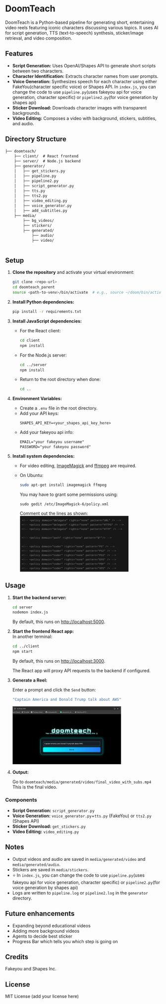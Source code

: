 # DoomTeach

DoomTeach is a Python-based pipeline for generating short, entertaining video reels featuring iconic characters discussing various topics. It uses AI for script generation, TTS (text-to-speech) synthesis, sticker/image retrieval, and video composition.

## Features

- **Script Generation:** Uses OpenAI/Shapes API to generate short scripts between two characters.
- **Character Identification:** Extracts character names from user prompts.
- **Voice Generation:** Synthesizes speech for each character using either FakeYou(character specific voice) or Shapes API. In `index.js`, you can change the code to use `pipeline.py`(uses fakeyou api for voice generation, character specific) or `pipeline2.py`(for voice generation by shapes api)
- **Sticker Download:** Downloads character images with transparent backgrounds.
- **Video Editing:** Composes a video with background, stickers, subtitles, and audio.

## Directory Structure

```
├── doomteach/
    ├── client/  # React frontend
    ├── server/  # Node.js backend
    ├── generator/
    │   ├── get_stickers.py
    │   ├── pipeline.py
    │   ├── pipeline2.py
    │   ├── script_generator.py
    │   ├── tts.py
    │   ├── tts2.py
    │   ├── video_editing.py
    │   ├── voice_generator.py
    │   ├── add_subtitles.py  
    ├── media/
        ├── bg_videos/
        ├── stickers/
        ├── generated/
            ├── audio/
            ├── video/
       

```

## Setup

1. **Clone the repository** and activate your virtual environment:
    ```bash
    git clone <repo-url>
    cd doomteach_parent
    source <path-to-venv>/bin/activate  # e.g., source ~/doom/bin/activate
    ```

2. **Install Python dependencies:**
    ```bash
    pip install -r requirements.txt
    ```

3. **Install JavaScript dependencies:**
    - For the React client:
      ```bash
      cd client
      npm install
      ```
    - For the Node.js server:
      ```bash
      cd ../server
      npm install
      ```
    - Return to the root directory when done:
      ```bash
      cd ..
      ```

4. **Environment Variables:**
    - Create a `.env` file in the root directory.
    - Add your API keys:
      ```
      SHAPES_API_KEY=<your_shapes_api_key_here>
      ```
    - Add your fakeyou api info:
      ```
      EMAIL="your fakeyou username"
      PASSWORD="your fakeyou password"
      ```

5. **Install system dependencies:**
    - For video editing, [ImageMagick](https://imagemagick.org/) and [ffmpeg](https://ffmpeg.org/) are required.
    - On Ubuntu:
      ```bash
      sudo apt-get install imagemagick ffmpeg
      ```

      You may have to grant some permissions using: 
      ```
      sudo gedit /etc/ImageMagick-6/policy.xml
      ```
      Comment out the lines as shown:
      <img src="./images_for_readme/comment.png" alt="App Preview" width="350" />



## Usage


1. **Start the backend server:**
    ```bash
    cd server
    nodemon index.js
    ```
   By default, this runs on [http://localhost:5000](http://localhost:5000).

2. **Start the frontend React app:**  
   In another terminal:  
    ```bash
    cd ../client
    npm start
    ```
   By default, this runs on [http://localhost:3000](http://localhost:3000).

   The React app will proxy API requests to the backend if configured.

3. **Generate a Reel:**

    Enter a prompt and click the `Send` button:

    ```bash
    "Captain America and Donald Trump talk about AWS"
    ```
    <img src="./images_for_readme/prompt.png" alt="App Preview" width="350" />

3. **Output:**

    Go to `doomteach/media/generated/video/final_video_with_subs.mp4`  
    This is the final video.


### Components

- **Script Generation:** `script_generator.py`
- **Voice Generation:** `voice_generator.py`+`tts.py` (FakeYou) or `tts2.py` (Shapes API)
- **Sticker Download:** `get_stickers.py`
- **Video Editing:** `video_editing.py`

## Notes

- Output videos and audio are saved in `media/generated/video` and `media/generated/audio`.
- Stickers are saved in `media/stickers`.
- ⭐ In `index.js`, you can change the code to use `pipeline.py`(uses fakeyou api for voice generation, character specific) or `pipeline2.py`(for voice generation by shapes api)
- Logs are written to `pipeline.log` or `pipeline2.log` in the `generator` directory.


## Future enhancements

- Expanding beyond educational videos
- Adding more background videos
- Agents to decide best sticker
- Progress Bar which tells you which step is going on


## Credits

Fakeyou and Shapes Inc.

## License

MIT License (add your license here)
